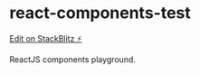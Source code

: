 # react-components-test

[Edit on StackBlitz ⚡️](https://stackblitz.com/edit/react-components-test)

ReactJS components playground.
